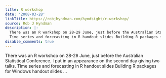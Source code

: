 ```yaml
---
title: R workshop
date: '2008-03-28'
linkTitle: https://robjhyndman.com/hyndsight/r-workshop/
source: Rob J Hyndman
description: |-
  There was an R workshop on 28-29 June, just before the Australian Statistical Conference. I put in an appearance on the second day giving two talks.
  Time series and forecasting in R handout slides Building R packages for Windows handout slides  ...
disable_comments: true
---
```

There was an R workshop on 28-29 June, just before the Australian Statistical Conference. I put in an appearance on the second day giving two talks.
Time series and forecasting in R handout slides Building R packages for Windows handout slides  ...